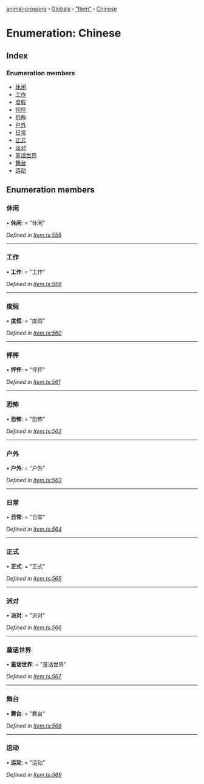 [animal-crossing](../README.md) › [Globals](../globals.md) › ["Item"](../modules/_item_.md) › [Chinese](_item_.chinese.md)

# Enumeration: Chinese

## Index

### Enumeration members

* [休闲](_item_.chinese.md#休闲)
* [工作](_item_.chinese.md#工作)
* [度假](_item_.chinese.md#度假)
* [怦怦](_item_.chinese.md#怦怦)
* [恐怖](_item_.chinese.md#恐怖)
* [户外](_item_.chinese.md#户外)
* [日常](_item_.chinese.md#日常)
* [正式](_item_.chinese.md#正式)
* [派对](_item_.chinese.md#派对)
* [童话世界](_item_.chinese.md#童话世界)
* [舞台](_item_.chinese.md#舞台)
* [运动](_item_.chinese.md#运动)

## Enumeration members

###  休闲

• **休闲**: = "休闲"

*Defined in [Item.ts:558](https://github.com/Norviah/animal-crossing/blob/da8caaf/module/types/Item.ts#L558)*

___

###  工作

• **工作**: = "工作"

*Defined in [Item.ts:559](https://github.com/Norviah/animal-crossing/blob/da8caaf/module/types/Item.ts#L559)*

___

###  度假

• **度假**: = "度假"

*Defined in [Item.ts:560](https://github.com/Norviah/animal-crossing/blob/da8caaf/module/types/Item.ts#L560)*

___

###  怦怦

• **怦怦**: = "怦怦"

*Defined in [Item.ts:561](https://github.com/Norviah/animal-crossing/blob/da8caaf/module/types/Item.ts#L561)*

___

###  恐怖

• **恐怖**: = "恐怖"

*Defined in [Item.ts:562](https://github.com/Norviah/animal-crossing/blob/da8caaf/module/types/Item.ts#L562)*

___

###  户外

• **户外**: = "户外"

*Defined in [Item.ts:563](https://github.com/Norviah/animal-crossing/blob/da8caaf/module/types/Item.ts#L563)*

___

###  日常

• **日常**: = "日常"

*Defined in [Item.ts:564](https://github.com/Norviah/animal-crossing/blob/da8caaf/module/types/Item.ts#L564)*

___

###  正式

• **正式**: = "正式"

*Defined in [Item.ts:565](https://github.com/Norviah/animal-crossing/blob/da8caaf/module/types/Item.ts#L565)*

___

###  派对

• **派对**: = "派对"

*Defined in [Item.ts:566](https://github.com/Norviah/animal-crossing/blob/da8caaf/module/types/Item.ts#L566)*

___

###  童话世界

• **童话世界**: = "童话世界"

*Defined in [Item.ts:567](https://github.com/Norviah/animal-crossing/blob/da8caaf/module/types/Item.ts#L567)*

___

###  舞台

• **舞台**: = "舞台"

*Defined in [Item.ts:568](https://github.com/Norviah/animal-crossing/blob/da8caaf/module/types/Item.ts#L568)*

___

###  运动

• **运动**: = "运动"

*Defined in [Item.ts:569](https://github.com/Norviah/animal-crossing/blob/da8caaf/module/types/Item.ts#L569)*
